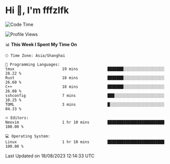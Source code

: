 # Hi 👋, I'm fffzlfk

<!--START_SECTION:waka-->
![Code Time](http://img.shields.io/badge/Code%20Time-347%20hrs%2042%20mins-blue)

![Profile Views](http://img.shields.io/badge/Profile%20Views-10-blue)

📊 **This Week I Spent My Time On** 

```text
🕑︎ Time Zone: Asia/Shanghai

💬 Programming Languages: 
tmux                     19 mins             ███████░░░░░░░░░░░░░░░░░░   28.22 % 
Rust                     18 mins             ███████░░░░░░░░░░░░░░░░░░   26.60 % 
C++                      18 mins             ███████░░░░░░░░░░░░░░░░░░   26.08 % 
sshconfig                7 mins              ███░░░░░░░░░░░░░░░░░░░░░░   10.25 % 
TOML                     3 mins              █░░░░░░░░░░░░░░░░░░░░░░░░   04.33 % 

🔥 Editors: 
Neovim                   1 hr 10 mins        █████████████████████████   100.00 % 

💻 Operating System: 
Linux                    1 hr 10 mins        █████████████████████████   100.00 % 
```


 Last Updated on 18/08/2023 12:14:33 UTC
<!--END_SECTION:waka-->
